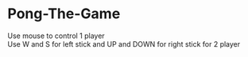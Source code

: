 # Pong-The-Game
Use mouse to control 1 player
<br>
Use W and S for left stick and UP and DOWN for right stick for 2 player

